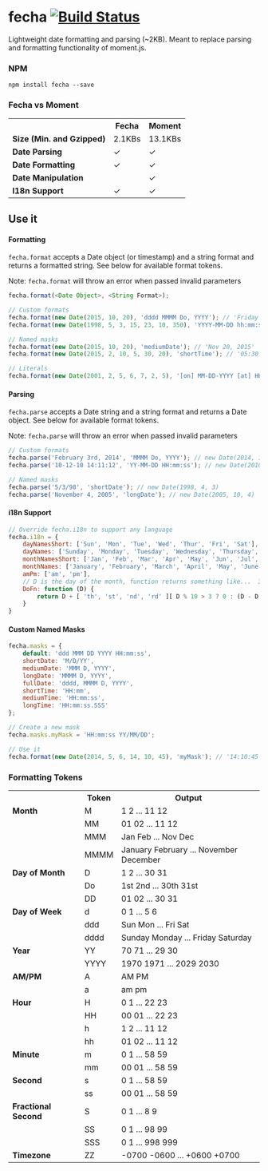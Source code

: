 # fecha [![Build Status](https://travis-ci.org/taylorhakes/fecha.svg?branch=master)](https://travis-ci.org/taylorhakes/fecha)

Lightweight date formatting and parsing (~2KB). Meant to replace parsing and formatting functionality of moment.js.

### NPM
```
npm install fecha --save
```

### Fecha vs Moment
<table class="table table-striped table-bordered">
  <tbody>
    <tr>
      <th></th>
      <th>Fecha</th>
      <th>Moment</th>
    </tr>
    <tr>
      <td><b>Size (Min. and Gzipped)</b></td>
      <td>2.1KBs</td>
      <td>13.1KBs</td>
    </tr>
    <tr>
      <td><b>Date Parsing</b></td>
      <td>&#x2713;</td>
      <td>&#x2713;</td>
    </tr>
    <tr>
      <td><b>Date Formatting</b></td>
      <td>&#x2713;</td>
      <td>&#x2713;</td>
    </tr>
    <tr>
      <td><b>Date Manipulation</b></td>
      <td></td>
      <td>&#x2713;</td>
    </tr>
    <tr>
      <td><b>I18n Support</b></td>
      <td>&#x2713;</td>
      <td>&#x2713;</td>
    </tr>
  </tbody>
</table>

## Use it

#### Formatting
`fecha.format` accepts a Date object (or timestamp) and a string format and returns a formatted string. See below for
available format tokens.

Note: `fecha.format` will throw an error when passed invalid parameters
```js
fecha.format(<Date Object>, <String Format>);

// Custom formats
fecha.format(new Date(2015, 10, 20), 'dddd MMMM Do, YYYY'); // 'Friday November 20th, 2015'
fecha.format(new Date(1998, 5, 3, 15, 23, 10, 350), 'YYYY-MM-DD hh:mm:ss.SSS A'); // '1998-06-03 03:23:10.350 PM'

// Named masks
fecha.format(new Date(2015, 10, 20), 'mediumDate'); // 'Nov 20, 2015'
fecha.format(new Date(2015, 2, 10, 5, 30, 20), 'shortTime'); // '05:30'

// Literals
fecha.format(new Date(2001, 2, 5, 6, 7, 2, 5), '[on] MM-DD-YYYY [at] HH:mm'); // 'on 03-05-2001 at 06:07'
```

#### Parsing
`fecha.parse` accepts a Date string and a string format and returns a Date object. See below for available format tokens.

Note: `fecha.parse` will throw an error when passed invalid parameters
```js
// Custom formats
fecha.parse('February 3rd, 2014', 'MMMM Do, YYYY'); // new Date(2014, 1, 3)
fecha.parse('10-12-10 14:11:12', 'YY-MM-DD HH:mm:ss'); // new Date(2010, 11, 10, 14, 11, 12)

// Named masks
fecha.parse('5/3/98', 'shortDate'); // new Date(1998, 4, 3)
fecha.parse('November 4, 2005', 'longDate'); // new Date(2005, 10, 4)
```

#### i18n Support
```js
// Override fecha.i18n to support any language
fecha.i18n = {
	dayNamesShort: ['Sun', 'Mon', 'Tue', 'Wed', 'Thur', 'Fri', 'Sat'],
	dayNames: ['Sunday', 'Monday', 'Tuesday', 'Wednesday', 'Thursday', 'Friday', 'Saturday'],
	monthNamesShort: ['Jan', 'Feb', 'Mar', 'Apr', 'May', 'Jun', 'Jul', 'Aug', 'Sep', 'Oct', 'Nov', 'Dec'],
	monthNames: ['January', 'February', 'March', 'April', 'May', 'June', 'July', 'August', 'September', 'October', 'November', 'December'],
	amPm: ['am', 'pm'],
	// D is the day of the month, function returns something like...  3rd or 11th
	DoFn: function (D) {
		return D + [ 'th', 'st', 'nd', 'rd' ][ D % 10 > 3 ? 0 : (D - D % 10 !== 10) * D % 10 ];
    }
}
```

#### Custom Named Masks
```js
fecha.masks = {
	default: 'ddd MMM DD YYYY HH:mm:ss',
	shortDate: 'M/D/YY',
	mediumDate: 'MMM D, YYYY',
	longDate: 'MMMM D, YYYY',
	fullDate: 'dddd, MMMM D, YYYY',
	shortTime: 'HH:mm',
	mediumTime: 'HH:mm:ss',
	longTime: 'HH:mm:ss.SSS'
};

// Create a new mask
fecha.masks.myMask = 'HH:mm:ss YY/MM/DD';

// Use it
fecha.format(new Date(2014, 5, 6, 14, 10, 45), 'myMask'); // '14:10:45 14/06/06'
```

### Formatting Tokens
<table class="table table-striped table-bordered">
  <tbody>
    <tr>
      <th></th>
      <th>Token</th>
      <th>Output</th>
    </tr>
    <tr>
      <td><b>Month</b></td>
      <td>M</td>
      <td>1 2 ... 11 12</td>
    </tr>
    <tr>
      <td></td>
      <td>MM</td>
      <td>01 02 ... 11 12</td>
    </tr>
    <tr>
      <td></td>
      <td>MMM</td>
      <td>Jan Feb ... Nov Dec</td>
    </tr>
    <tr>
      <td></td>
      <td>MMMM</td>
      <td>January February ... November December</td>
    </tr>
    <tr>
      <td><b>Day of Month</b></td>
      <td>D</td>
      <td>1 2 ... 30 31</td>
    </tr>
    <tr>
      <td></td>
      <td>Do</td>
      <td>1st 2nd ... 30th 31st</td>
    </tr>
    <tr>
      <td></td>
      <td>DD</td>
      <td>01 02 ... 30 31</td>
    </tr>
    <tr>
      <td><b>Day of Week</b></td>
      <td>d</td>
      <td>0 1 ... 5 6</td>
    </tr>
    <tr>
      <td></td>
      <td>ddd</td>
      <td>Sun Mon ... Fri Sat</td>
    </tr>
    <tr>
      <td></td>
      <td>dddd</td>
      <td>Sunday Monday ... Friday Saturday</td>
    </tr>
    <tr>
      <td><b>Year</b></td>
      <td>YY</td>
      <td>70 71 ... 29 30</td>
    </tr>
    <tr>
      <td></td>
      <td>YYYY</td>
      <td>1970 1971 ... 2029 2030</td>
    </tr>
    <tr>
      <td><b>AM/PM</b></td>
      <td>A</td>
      <td>AM PM</td>
    </tr>
    <tr>
      <td></td>
      <td>a</td>
      <td>am pm</td>
    </tr>
    <tr>
      <td><b>Hour</b></td>
      <td>H</td>
      <td>0 1 ... 22 23</td>
    </tr>
    <tr>
      <td></td>
      <td>HH</td>
      <td>00 01 ... 22 23</td>
    </tr>
    <tr>
      <td></td>
      <td>h</td>
      <td>1 2 ... 11 12</td>
    </tr>
    <tr>
      <td></td>
      <td>hh</td>
      <td>01 02 ... 11 12</td>
    </tr>
    <tr>
      <td><b>Minute</b></td>
      <td>m</td>
      <td>0 1 ... 58 59</td>
    </tr>
    <tr>
      <td></td>
      <td>mm</td>
      <td>00 01 ... 58 59</td>
    </tr>
    <tr>
      <td><b>Second</b></td>
      <td>s</td>
      <td>0 1 ... 58 59</td>
    </tr>
    <tr>
      <td></td>
      <td>ss</td>
      <td>00 01 ... 58 59</td>
    </tr>
    <tr>
      <td><b>Fractional Second</b></td>
      <td>S</td>
      <td>0 1 ... 8 9</td>
    </tr>
    <tr>
      <td></td>
      <td>SS</td>
      <td>0 1 ... 98 99</td>
    </tr>
    <tr>
      <td></td>
      <td>SSS</td>
      <td>0 1 ... 998 999</td>
    </tr>
    <tr>
      <td><b>Timezone</b></td>
      <td>ZZ</td>
      <td>
        -0700 -0600 ... +0600 +0700
      </td>
    </tr>
  </tbody>
</table>
